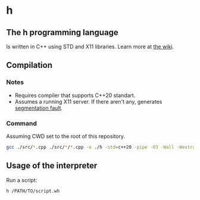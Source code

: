 # h
## The h programming language
Is written in C++ using STD and X11 libraries.
Learn more at [the wiki](https://github.com/iluha168/h/wiki).
## Compilation
### Notes
* Requires compiler that supports C++20 standart.
* Assumes a running X11 server. If there aren't any, generates [segmentation fault](https://en.wikipedia.org/wiki/Segmentation_fault).
### Command
Assuming CWD set to the root of this repository.
```sh
gcc ./src/*.cpp ./src/*/*.cpp -o ./h -std=c++20 -pipe -O3 -Wall -Wextra -Wpedantic -lX11 -lstdc++ -lm
```
## Usage of the interpreter
Run a script:
```sh
h /PATH/TO/script.wh
```
